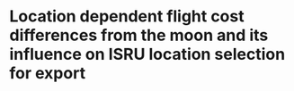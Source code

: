 # Location dependent flight cost differences from the moon and its influence on ISRU location selection for export
